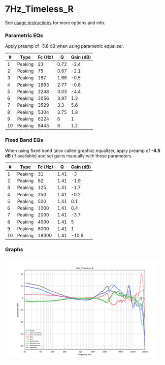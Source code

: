 # 7Hz_Timeless_R
See [usage instructions](https://github.com/jaakkopasanen/AutoEq#usage) for more options and info.

### Parametric EQs
Apply preamp of -5.8 dB when using parametric equalizer.

|   # | Type    |   Fc (Hz) |    Q |   Gain (dB) |
|-----|---------|-----------|------|-------------|
|   1 | Peaking |        23 | 0.72 |        -2.4 |
|   2 | Peaking |        75 | 0.67 |        -2.1 |
|   3 | Peaking |       167 | 1.66 |        -0.5 |
|   4 | Peaking |      1693 | 2.77 |        -0.8 |
|   5 | Peaking |      2248 | 3.03 |        -4.4 |
|   6 | Peaking |      3056 | 3.97 |         1.2 |
|   7 | Peaking |      3529 | 3.3  |         5.6 |
|   8 | Peaking |      5304 | 3.75 |         1.8 |
|   9 | Peaking |      6224 | 6    |         1   |
|  10 | Peaking |      8443 | 6    |         1.2 |

### Fixed Band EQs
When using fixed band (also called graphic) equalizer, apply preamp of **-4.5 dB** (if available) and set gains manually with these parameters.

|   # | Type    |   Fc (Hz) |    Q |   Gain (dB) |
|-----|---------|-----------|------|-------------|
|   1 | Peaking |        31 | 1.41 |        -3   |
|   2 | Peaking |        62 | 1.41 |        -1.9 |
|   3 | Peaking |       125 | 1.41 |        -1.7 |
|   4 | Peaking |       250 | 1.41 |        -0.2 |
|   5 | Peaking |       500 | 1.41 |         0.1 |
|   6 | Peaking |      1000 | 1.41 |         0.4 |
|   7 | Peaking |      2000 | 1.41 |        -3.7 |
|   8 | Peaking |      4000 | 1.41 |         5   |
|   9 | Peaking |      8000 | 1.41 |         1   |
|  10 | Peaking |     16000 | 1.41 |       -10.6 |

### Graphs
![](./7Hz_Timeless_R.png)
